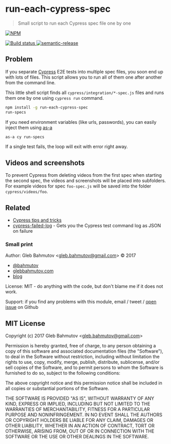 # run-each-cypress-spec

> Small script to run each Cypress spec file one by one

[![NPM][run-each-cypress-spec-icon] ][run-each-cypress-spec-url]

[![Build status][run-each-cypress-spec-ci-image] ][run-each-cypress-spec-ci-url]
[![semantic-release][semantic-image] ][semantic-url]

## Problem

If you separate [Cypress](https://www.cypress.io/)
E2E tests into multiple spec files, you soon end up with lots of files.
This script allows you to run all of them one after another from the
command line.

This little shell script finds all `cypress/integration/*-spec.js` files
and runs them one by one using `cypress run` command.

```sh
npm install -g run-each-cypress-spec
run-specs
```

If you need environment variables (like urls, passwords), you can easily
inject them using [as-a](https://github.com/bahmutov/as-a)

```sh
as-a cy run-specs
```

If a single test fails, the loop will exit with error right away.

## Videos and screenshots

To prevent Cypress from deleting videos from the first spec when starting
the second spec, the videos and screenshots will be placed into
subfolders. For example videos for spec `foo-spec.js` will be saved into
the folder `cypress/videos/foo`.

## Related

* [Cypress tips and tricks](https://glebbahmutov.com/blog/cypress-tips-and-tricks/)
* [cypress-failed-log](https://github.com/bahmutov/cypress-failed-log) - Gets you
  the Cypress test command log as JSON on failure

### Small print

Author: Gleb Bahmutov &lt;gleb.bahmutov@gmail.com&gt; &copy; 2017

* [@bahmutov](https://twitter.com/bahmutov)
* [glebbahmutov.com](http://glebbahmutov.com)
* [blog](http://glebbahmutov.com/blog)

License: MIT - do anything with the code, but don't blame me if it does not work.

Support: if you find any problems with this module, email / tweet /
[open issue](https://github.com/bahmutov/send-test-info/issues) on Github

## MIT License

Copyright (c) 2017 Gleb Bahmutov &lt;gleb.bahmutov@gmail.com&gt;

Permission is hereby granted, free of charge, to any person
obtaining a copy of this software and associated documentation
files (the "Software"), to deal in the Software without
restriction, including without limitation the rights to use,
copy, modify, merge, publish, distribute, sublicense, and/or sell
copies of the Software, and to permit persons to whom the
Software is furnished to do so, subject to the following
conditions:

The above copyright notice and this permission notice shall be
included in all copies or substantial portions of the Software.

THE SOFTWARE IS PROVIDED "AS IS", WITHOUT WARRANTY OF ANY KIND,
EXPRESS OR IMPLIED, INCLUDING BUT NOT LIMITED TO THE WARRANTIES
OF MERCHANTABILITY, FITNESS FOR A PARTICULAR PURPOSE AND
NONINFRINGEMENT. IN NO EVENT SHALL THE AUTHORS OR COPYRIGHT
HOLDERS BE LIABLE FOR ANY CLAIM, DAMAGES OR OTHER LIABILITY,
WHETHER IN AN ACTION OF CONTRACT, TORT OR OTHERWISE, ARISING
FROM, OUT OF OR IN CONNECTION WITH THE SOFTWARE OR THE USE OR
OTHER DEALINGS IN THE SOFTWARE.

[run-each-cypress-spec-icon]: https://nodei.co/npm/run-each-cypress-spec.svg?downloads=true
[run-each-cypress-spec-url]: https://npmjs.org/package/run-each-cypress-spec
[run-each-cypress-spec-ci-image]: https://travis-ci.org/bahmutov/run-each-cypress-spec.svg?branch=master
[run-each-cypress-spec-ci-url]: https://travis-ci.org/bahmutov/run-each-cypress-spec
[semantic-image]: https://img.shields.io/badge/%20%20%F0%9F%93%A6%F0%9F%9A%80-semantic--release-e10079.svg
[semantic-url]: https://github.com/semantic-release/semantic-release
